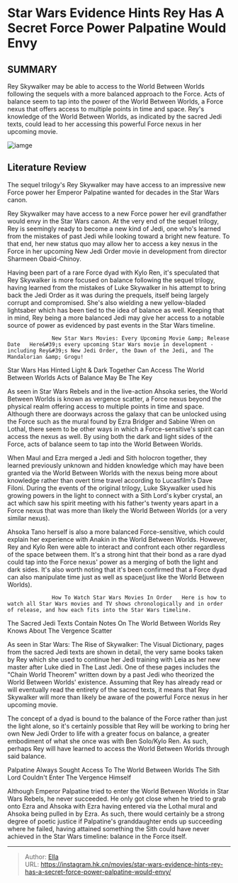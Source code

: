 # Star Wars Evidence Hints Rey Has A Secret Force Power Palpatine Would Envy


## SUMMARY 



  Rey Skywalker may be able to access to the World Between Worlds following the sequels with a more balanced approach to the Force.   Acts of balance seem to tap into the power of the World Between Worlds, a Force nexus that offers access to multiple points in time and space.   Rey&#39;s knowledge of the World Between Worlds, as indicated by the sacred Jedi texts, could lead to her accessing this powerful Force nexus in her upcoming movie.  

![iamge](https://static1.srcdn.com/wordpress/wp-content/uploads/2023/12/star-wars-rey-and-palpatine.jpg)

## Literature Review

The sequel trilogy&#39;s Rey Skywalker may have access to an impressive new Force power her Emperor Palpatine wanted for decades in the Star Wars canon.




Rey Skywalker may have access to a new Force power her evil grandfather would envy in the Star Wars canon. At the very end of the sequel trilogy, Rey is seemingly ready to become a new kind of Jedi, one who&#39;s learned from the mistakes of past Jedi while looking toward a bright new feature. To that end, her new status quo may allow her to access a key nexus in the Force in her upcoming New Jedi Order movie in development from director Sharmeen Obaid-Chinoy.




Having been part of a rare Force dyad with Kylo Ren, it&#39;s speculated that Rey Skywalker is more focused on balance following the sequel trilogy, having learned from the mistakes of Luke Skywalker in his attempt to bring back the Jedi Order as it was during the prequels, itself being largely corrupt and compromised. She&#39;s also wielding a new yellow-bladed lightsaber which has been tied to the idea of balance as well. Keeping that in mind, Rey being a more balanced Jedi may give her access to a notable source of power as evidenced by past events in the Star Wars timeline.

                  New Star Wars Movies: Every Upcoming Movie &amp; Release Date   Here&#39;s every upcoming Star Wars movie in development - including Rey&#39;s New Jedi Order, the Dawn of the Jedi, and The Mandalorian &amp; Grogu!   


 Star Wars Has Hinted Light &amp; Dark Together Can Access The World Between Worlds 
Acts of Balance May Be The Key
         




As seen in Star Wars Rebels and in the live-action Ahsoka series, the World Between Worlds is known as vergence scatter, a Force nexus beyond the physical realm offering access to multiple points in time and space. Although there are doorways across the galaxy that can be unlocked using the Force such as the mural found by Ezra Bridger and Sabine Wren on Lothal, there seem to be other ways in which a Force-sensitive&#39;s spirit can access the nexus as well. By using both the dark and light sides of the Force, acts of balance seem to tap into the World Between Worlds.

When Maul and Ezra merged a Jedi and Sith holocron together, they learned previously unknown and hidden knowledge which may have been granted via the World Between Worlds with the nexus being more about knowledge rather than overt time travel according to Lucasfilm&#39;s Dave Filoni. During the events of the original trilogy, Luke Skywalker used his growing powers in the light to connect with a Sith Lord&#39;s kyber crystal, an act which saw his spirit meeting with his father&#39;s twenty years apart in a Force nexus that was more than likely the World Between Worlds (or a very similar nexus).




Ahsoka Tano herself is also a more balanced Force-sensitive, which could explain her experience with Anakin in the World Between Worlds. However, Rey and Kylo Ren were able to interact and confront each other regardless of the space between them. It&#39;s a strong hint that their bond as a rare dyad could tap into the Force nexus&#39; power as a merging of both the light and dark sides. It&#39;s also worth noting that it&#39;s been confirmed that a Force dyad can also manipulate time just as well as space(just like the World Between Worlds).

                  How To Watch Star Wars Movies In Order   Here is how to watch all Star Wars movies and TV shows chronologically and in order of release, and how each fits into the Star Wars timeline.   



 The Sacred Jedi Texts Contain Notes On The World Between Worlds 
Rey Knows About The Vergence Scatter
          




As seen in Star Wars: The Rise of Skywalker: The Visual Dictionary, pages from the sacred Jedi texts are shown in detail, the very same books taken by Rey which she used to continue her Jedi training with Leia as her new master after Luke died in The Last Jedi. One of these pages includes the &#34;Chain World Theorem&#34; written down by a past Jedi who theorized the World Between Worlds&#39; existence. Assuming that Rey has already read or will eventually read the entirety of the sacred texts, it means that Rey Skywalker will more than likely be aware of the powerful Force nexus in her upcoming movie.

The concept of a dyad is bound to the balance of the Force rather than just the light alone, so it&#39;s certainly possible that Rey will be working to bring her own New Jedi Order to life with a greater focus on balance, a greater embodiment of what she once was with Ben Solo/Kylo Ren. As such, perhaps Rey will have learned to access the World Between Worlds through said balance.



 Palpatine Always Sought Access To The World Between Worlds 
The Sith Lord Couldn&#39;t Enter The Vergence Himself
          




Although Emperor Palpatine tried to enter the World Between Worlds in Star Wars Rebels, he never succeeded. He only got close when he tried to grab onto Ezra and Ahsoka with Ezra having entered via the Lothal mural and Ahsoka being pulled in by Ezra. As such, there would certainly be a strong degree of poetic justice if Palpatine&#39;s granddaughter ends up succeeding where he failed, having attained something the Sith could have never achieved in the Star Wars timeline: balance in the Force itself.



---

> Author: [Ella](https://instagram.hk.cn/)  
> URL: https://instagram.hk.cn/movies/star-wars-evidence-hints-rey-has-a-secret-force-power-palpatine-would-envy/  


